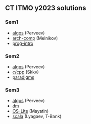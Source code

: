 ## CT ITMO y2023 solutions

### Sem1

- [algos](./Course1/Sem1/algos) (Perveev)
- [arch-comp](./Course1/Sem1/arch-comp) (Melnikov)
- [prog-intro](./Course1/Sem1/prog-intro)

### Sem2

- [algos](./Course1/Sem2/algos) (Perveev)
- [c/cpp](./Course1/Sem2/cpp) (Skkv)
- [paradigms](./Course1/Sem2/paradigms)

### Sem3

- [algos](./Course2/Sem3/algos) (Perveev)
- [dm](./Course2/Sem3/dm)
- [OS-Lite](./Course2/Sem3/OS-Lite) (Mayatin)
- [scala](./Course2/Sem3/scala) (Lyagaev, T-Bank)
